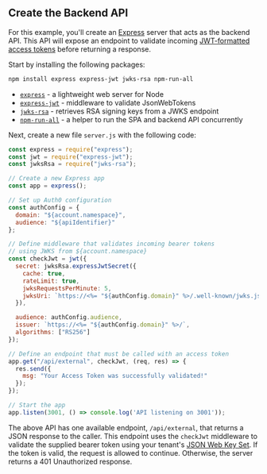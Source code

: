 <!-- markdownlint-disable MD002 MD041 -->

## Create the Backend API

For this example, you'll create an [Express](https://expressjs.com/) server that acts as the backend API. This API will expose an endpoint to validate incoming [JWT-formatted access tokens](https://auth0.com/docs/tokens/concepts/jwts) before returning a response.

Start by installing the following packages:

```bash
npm install express express-jwt jwks-rsa npm-run-all
```

* [`express`](https://github.com/expressjs/express) - a lightweight web server for Node
* [`express-jwt`](https://www.npmjs.com/package/express-jwt) - middleware to validate JsonWebTokens
* [`jwks-rsa`](https://www.npmjs.com/package/jwks-rsa) - retrieves RSA signing keys from a JWKS endpoint
* [`npm-run-all`](https://www.npmjs.com/package/npm-run-all) - a helper to run the SPA and backend API concurrently

Next, create a new file `server.js` with the following code:

```js
const express = require("express");
const jwt = require("express-jwt");
const jwksRsa = require("jwks-rsa");

// Create a new Express app
const app = express();

// Set up Auth0 configuration
const authConfig = {
  domain: "${account.namespace}",
  audience: "${apiIdentifier}"
};

// Define middleware that validates incoming bearer tokens
// using JWKS from ${account.namespace}
const checkJwt = jwt({
  secret: jwksRsa.expressJwtSecret({
    cache: true,
    rateLimit: true,
    jwksRequestsPerMinute: 5,
    jwksUri: `https://<%= "${authConfig.domain}" %>/.well-known/jwks.json`
  }),

  audience: authConfig.audience,
  issuer: `https://<%= "${authConfig.domain}" %>/`,
  algorithms: ["RS256"]
});

// Define an endpoint that must be called with an access token
app.get("/api/external", checkJwt, (req, res) => {
  res.send({
    msg: "Your Access Token was successfully validated!"
  });
});

// Start the app
app.listen(3001, () => console.log('API listening on 3001'));
```

The above API has one available endpoint, `/api/external`, that returns a JSON response to the caller. This endpoint uses the `checkJwt` middleware to validate the supplied bearer token using your tenant's [JSON Web Key Set](https://auth0.com/docs/jwks). If the token is valid, the request is allowed to continue. Otherwise, the server returns a 401 Unauthorized response.
